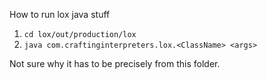 How to run lox java stuff

1. `cd lox/out/production/lox`
2. `java com.craftinginterpreters.lox.<ClassName> <args>`

Not sure why it has to be precisely from this folder.
